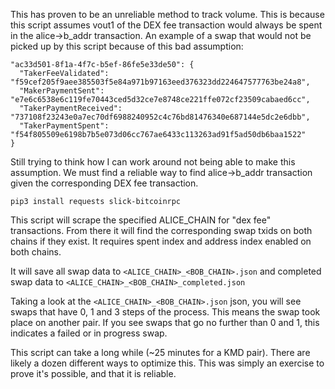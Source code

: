   This has proven to be an unreliable method to track volume. This is because this script assumes vout1 of the DEX fee transaction would always be spent in the alice->b_addr transaction. An example of a swap that would not be picked up by this script because of this bad assumption:
```
"ac33d501-8f1a-4f7c-b5ef-86fe5e33de50": {
  "TakerFeeValidated": "f59cef205f9aee385503f5e84a971b97163eed376323dd224647577763be24a8",
  "MakerPaymentSent": "e7e6c6538e6c119fe70443ced5d32ce7e8748ce221ffe072cf23509cabaed6cc",
  "TakerPaymentReceived": "737108f23243e0a7ec70df6988240952c4c76bd81476340e687144e5dc2e6dbb",
  "TakerPaymentSpent": "f54f805509e6198b7b5e073d06cc767ae6433c113263ad91f5ad50db6baa1522"
}
```

  Still trying to think how I can work around not being able to make this assumption. We must find a reliable way to find alice->b_addr transaction given the corresponding DEX fee transaction. 


`pip3 install requests slick-bitcoinrpc`


This script will scrape the specified ALICE_CHAIN for "dex fee" transactions. From there it will find the corresponding swap txids on both chains if they exist. It requires spent index and address index enabled on both chains. 

It will save all swap data to `<ALICE_CHAIN>_<BOB_CHAIN>.json` and completed swap data to `<ALICE_CHAIN>_<BOB_CHAIN>_completed.json`

Taking a look at the `<ALICE_CHAIN>_<BOB_CHAIN>.json` json, you will see swaps that have 0, 1 and 3 steps of the process. This means the swap took place on another pair. 
If you see swaps that go no further than 0 and 1, this indicates a failed or in progress swap. 

This script can take a long while (~25 minutes for a KMD pair). There are likely a dozen different ways to optimize this. This was simply an exercise to prove it's possible, and that it is reliable. 
